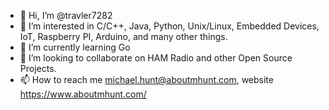 - 👋 Hi, I’m @travler7282
- 👀 I’m interested in C/C++, Java, Python, Unix/Linux, Embedded Devices, IoT, Raspberry PI, Arduino, and many other things.
- 🌱 I’m currently learning Go
- 💞️ I’m looking to collaborate on HAM Radio and other Open Source Projects.
- 📫 How to reach me michael.hunt@aboutmhunt.com, website https://www.aboutmhunt.com/

<!---
travler7282/travler7282 is a ✨ special ✨ repository because its `README.md` (this file) appears on your GitHub profile.
You can click the Preview link to take a look at your changes.
--->
